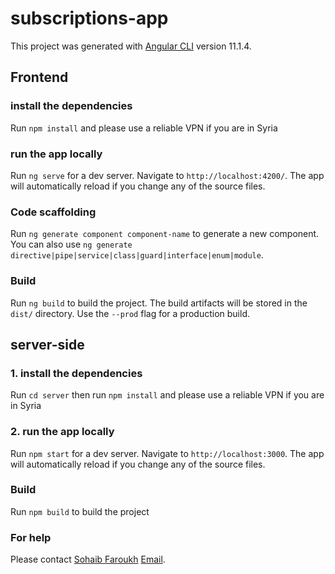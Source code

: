 # subscriptions-app


This project was generated with [Angular CLI](https://github.com/angular/angular-cli) version 11.1.4.

## Frontend

### install the dependencies

Run `npm install` and please use a reliable VPN if you are in Syria
### run the app locally 
Run `ng serve` for a dev server. Navigate to `http://localhost:4200/`. The app will automatically reload if you change any of the source files.

### Code scaffolding

Run `ng generate component component-name` to generate a new component. You can also use `ng generate directive|pipe|service|class|guard|interface|enum|module`.

### Build

Run `ng build` to build the project. The build artifacts will be stored in the `dist/` directory. Use the `--prod` flag for a production build.


## server-side

### 1. install the dependencies

Run `cd server` then run `npm install` and please use a reliable VPN if you are in Syria
### 2. run the app locally 
Run `npm start` for a dev server. Navigate to `http://localhost:3000`. The app will automatically reload if you change any of the source files.

### Build

Run `npm build` to build the project


### For help

Please contact [Sohaib Faroukh](https://github.com/sohaib-faroukh) [Email](mailto:so.872562@gmail.com).

